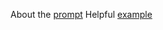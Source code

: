About the [prompt](https://www.npmjs.com/package/prompt)
Helpful [example](https://github.com/flatiron/prompt/blob/master/examples/types.js)